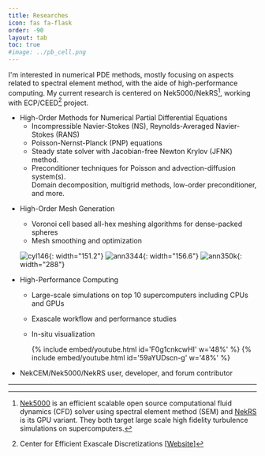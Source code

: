 ```yaml
---
title: Researches
icon: fas fa-flask
order: -90
layout: tab
toc: true
#image: ../pb_cell.png
---
```


<!---## Research Interests--->

<!---![test](../assets/img/figs/pb_ann350k_px600.png)--->


I'm interested in numerical PDE methods, mostly focusing on aspects related to spectral element method, with the aide of high-performance computing.
My current research is centered on Nek5000/NekRS[^nek5000], working with ECP/CEED[^ceed] project. 


- High-Order Methods for Numerical Partial Differential Equations
   - Incompressible Navier-Stokes (NS), Reynolds-Averaged Navier-Stokes (RANS)
   - Poisson-Nernst-Planck (PNP) equations
   - Steady state solver with Jacobian-free Newton Krylov (JFNK) method.
   - Preconditioner techniques for Poisson and advection-diffusion system(s).       
     Domain decomposition, multigrid methods, low-order preconditioner, and more.

<!-- ![test](../assets/img/favicons/android-chrome-512x512.png){: width="200" height="200" .right}-->
<!-- ![test](../pb_cell.png){: width="200" height="200" .right}-->

- High-Order Mesh Generation
  - Voronoi cell based all-hex meshing algorithms for dense-packed spheres
  - Mesh smoothing and optimization

  ![cyl146](../assets/img/figs/pb/pb146n_gll.png){: width="151.2"}
  ![ann3344](../assets/img/figs/pb/ann3344.gif){: width="156.6"}
  ![ann350k](../assets/img/figs/pb/350peb_2.png){: width="288"}

- High-Performance Computing
   - Large-scale simulations on top 10 supercomputers including CPUs and GPUs 
   - Exascale workflow and performance studies
   - In-situ visualization

     {% include embed/youtube.html id='F0g1cnkcwHI' w='48%' %}
     {% include embed/youtube.html id='59aYUDscn-g' w='48%' %}

<!--   - ALCF: Mira, Theta/ThetaGPU, Polaris    -->
<!--   - OLCF: Titan, Summit, Crusher           -->
<!--   - NERSC: Perlmutter                      -->
<!--   - NCSA: Delta                            -->   

- NekCEM/Nek5000/NekRS user, developer, and forum contributor



---
[^nek5000]: [Nek5000](https://nek5000.mcs.anl.gov) is an efficient scalable open source computational fluid dynamics (CFD) solver using spectral element method (SEM) and [NekRS](https://github.com/Nek5000/NekRS) is its GPU variant. They both target large scale high fidelity turbulence simulations on supercomputers.

[^ceed]: Center for Efficient Exascale Discretizations [[Website](https://ceed.exascaleproject.org)]






